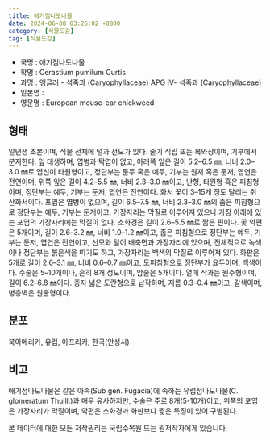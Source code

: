 ```yaml
---
title: 애기점나도나물
date: 2024-06-08 03:26:02 +0800
category: [식물도감]
tag: [식물도감]
---
```




- 국명 : 애기점나도나물
- 학명 : Cerastium pumilum Curtis
- 과명 : 앵글러 - 석죽과 (Caryophyllaceae) APG Ⅳ- 석죽과 (Caryophyllaceae)
- 일본명 : 
- 영문명 : European mouse-ear chickweed


## 형태
일년생 초본이며, 식물 전체에 털과 선모가 있다. 줄기 직립 또는 복와상이며, 기부에서 분지한다. 잎 대생하며, 엽병과 탁엽이 없고, 아래쪽 잎은 길이 5.2–6.5 ㎜, 너비 2.0–3.0 ㎜로 엽신이 타원형이고, 정단부는 둔두 혹은 예두, 기부는 원저 혹은 둔저, 엽연은 전연이며, 위쪽 잎은 길이 4.2–5.5 ㎜, 너비 2.3–3.0 ㎜이고, 난형, 타원형 혹은 피침형이며, 정단부는 예두, 기부는 둔저, 엽연은 전연이다. 화서 꽃이 3–15개 정도 달리는 취산화서이다. 포엽은 엽병이 없으며, 길이 6.5–7.5 ㎜, 너비 2.3–3.0 ㎜의 좁은 피침형으로 정단부는 예두, 기부는 둔저이고, 가장자리는 막질로 이루어져 있으나 가장 아래에 있는 포엽의 가장자리에는 막질이 없다. 소화경은 길이 2.6–5.5 ㎜로 짧은 편이다. 꽃 악편은 5개이며, 길이 2.6–3.2 ㎜, 너비 1.0–1.2 ㎜이고, 좁은 피침형으로 정단부는 예두, 기부는 둔저, 엽연은 전연이고, 선모와 털이 배축면과 가장자리에 있으며, 전체적으로 녹색이나 정단부는 붉은색을 띠기도 하고, 가장자리는 백색의 막질로 이루어져 있다. 화판은 5개로 길이 2.6–3.1 ㎜, 너비 0.6–0.7 ㎜이고, 도피침형으로 정단부가 요두이며, 백색이다. 수술은 5–10개이나, 흔히 8개 정도이며, 암술은 5개이다. 열매 삭과는 원주형이며, 길이 6.2–6.8 ㎜이다. 종자 넓은 도란형으로 납작하며, 지름 0.3–0.4 ㎜이고, 갈색이며, 병층벽은 원뿔형이다.
## 분포
북아메리카, 유럽, 아프리카, 한국(안성시)
## 비고
애기점나도나물은 같은 아속(Sub gen. Fugacia)에 속하는 유럽점나도나물(C. glomeratum Thuill.)과 매우 유사하지만, 수술은 주로 8개(5-10개)이고, 위쪽의 포엽은 가장자리가 막질이며, 악편은 소화경과 화판보다 짧은 특징이 있어 구별된다.






본 데이터에 대한 모든 저작권리는 국립수목원 또는 원저작자에게 있습니다.
